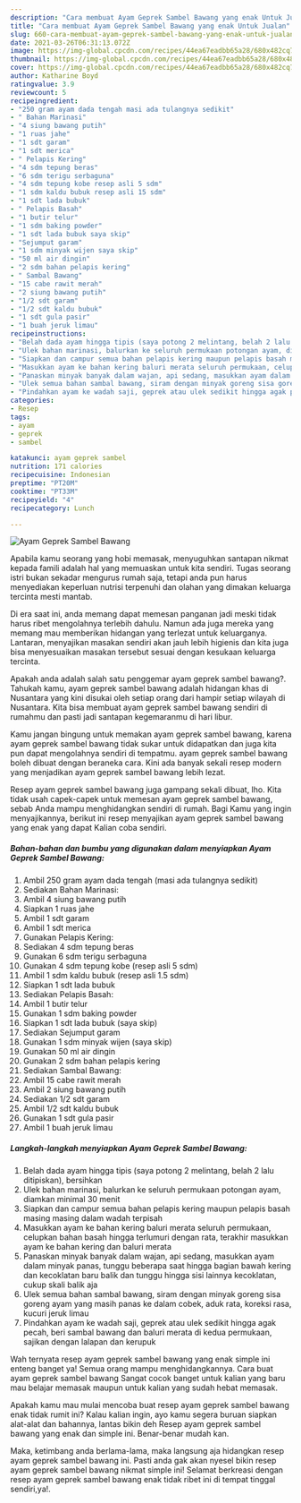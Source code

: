 ```yaml
---
description: "Cara membuat Ayam Geprek Sambel Bawang yang enak Untuk Jualan"
title: "Cara membuat Ayam Geprek Sambel Bawang yang enak Untuk Jualan"
slug: 660-cara-membuat-ayam-geprek-sambel-bawang-yang-enak-untuk-jualan
date: 2021-03-26T06:31:13.072Z
image: https://img-global.cpcdn.com/recipes/44ea67eadbb65a28/680x482cq70/ayam-geprek-sambel-bawang-foto-resep-utama.jpg
thumbnail: https://img-global.cpcdn.com/recipes/44ea67eadbb65a28/680x482cq70/ayam-geprek-sambel-bawang-foto-resep-utama.jpg
cover: https://img-global.cpcdn.com/recipes/44ea67eadbb65a28/680x482cq70/ayam-geprek-sambel-bawang-foto-resep-utama.jpg
author: Katharine Boyd
ratingvalue: 3.9
reviewcount: 5
recipeingredient:
- "250 gram ayam dada tengah masi ada tulangnya sedikit"
- " Bahan Marinasi"
- "4 siung bawang putih"
- "1 ruas jahe"
- "1 sdt garam"
- "1 sdt merica"
- " Pelapis Kering"
- "4 sdm tepung beras"
- "6 sdm terigu serbaguna"
- "4 sdm tepung kobe resep asli 5 sdm"
- "1 sdm kaldu bubuk resep asli 15 sdm"
- "1 sdt lada bubuk"
- " Pelapis Basah"
- "1 butir telur"
- "1 sdm baking powder"
- "1 sdt lada bubuk saya skip"
- "Sejumput garam"
- "1 sdm minyak wijen saya skip"
- "50 ml air dingin"
- "2 sdm bahan pelapis kering"
- " Sambal Bawang"
- "15 cabe rawit merah"
- "2 siung bawang putih"
- "1/2 sdt garam"
- "1/2 sdt kaldu bubuk"
- "1 sdt gula pasir"
- "1 buah jeruk limau"
recipeinstructions:
- "Belah dada ayam hingga tipis (saya potong 2 melintang, belah 2 lalu ditipiskan), bersihkan"
- "Ulek bahan marinasi, balurkan ke seluruh permukaan potongan ayam, diamkan minimal 30 menit"
- "Siapkan dan campur semua bahan pelapis kering maupun pelapis basah masing masing dalam wadah terpisah"
- "Masukkan ayam ke bahan kering baluri merata seluruh permukaan, celupkan bahan basah hingga terlumuri dengan rata, terakhir masukkan ayam ke bahan kering dan baluri merata"
- "Panaskan minyak banyak dalam wajan, api sedang, masukkan ayam dalam minyak panas, tunggu beberapa saat hingga bagian bawah kering dan kecoklatan baru balik dan tunggu hingga sisi lainnya kecoklatan, cukup skali balik aja"
- "Ulek semua bahan sambal bawang, siram dengan minyak goreng sisa goreng ayam yang masih panas ke dalam cobek, aduk rata, koreksi rasa, kucuri jeruk limau"
- "Pindahkan ayam ke wadah saji, geprek atau ulek sedikit hingga agak pecah, beri sambal bawang dan baluri merata di kedua permukaan, sajikan dengan lalapan dan kerupuk"
categories:
- Resep
tags:
- ayam
- geprek
- sambel

katakunci: ayam geprek sambel 
nutrition: 171 calories
recipecuisine: Indonesian
preptime: "PT20M"
cooktime: "PT33M"
recipeyield: "4"
recipecategory: Lunch

---
```



![Ayam Geprek Sambel Bawang](https://img-global.cpcdn.com/recipes/44ea67eadbb65a28/680x482cq70/ayam-geprek-sambel-bawang-foto-resep-utama.jpg)

Apabila kamu seorang yang hobi memasak, menyuguhkan santapan nikmat kepada famili adalah hal yang memuaskan untuk kita sendiri. Tugas seorang istri bukan sekadar mengurus rumah saja, tetapi anda pun harus menyediakan keperluan nutrisi terpenuhi dan olahan yang dimakan keluarga tercinta mesti mantab.

Di era  saat ini, anda memang dapat memesan panganan jadi meski tidak harus ribet mengolahnya terlebih dahulu. Namun ada juga mereka yang memang mau memberikan hidangan yang terlezat untuk keluarganya. Lantaran, menyajikan masakan sendiri akan jauh lebih higienis dan kita juga bisa menyesuaikan masakan tersebut sesuai dengan kesukaan keluarga tercinta. 



Apakah anda adalah salah satu penggemar ayam geprek sambel bawang?. Tahukah kamu, ayam geprek sambel bawang adalah hidangan khas di Nusantara yang kini disukai oleh setiap orang dari hampir setiap wilayah di Nusantara. Kita bisa membuat ayam geprek sambel bawang sendiri di rumahmu dan pasti jadi santapan kegemaranmu di hari libur.

Kamu jangan bingung untuk memakan ayam geprek sambel bawang, karena ayam geprek sambel bawang tidak sukar untuk didapatkan dan juga kita pun dapat mengolahnya sendiri di tempatmu. ayam geprek sambel bawang boleh dibuat dengan beraneka cara. Kini ada banyak sekali resep modern yang menjadikan ayam geprek sambel bawang lebih lezat.

Resep ayam geprek sambel bawang juga gampang sekali dibuat, lho. Kita tidak usah capek-capek untuk memesan ayam geprek sambel bawang, sebab Anda mampu menghidangkan sendiri di rumah. Bagi Kamu yang ingin menyajikannya, berikut ini resep menyajikan ayam geprek sambel bawang yang enak yang dapat Kalian coba sendiri.

<!--inarticleads1-->

##### Bahan-bahan dan bumbu yang digunakan dalam menyiapkan Ayam Geprek Sambel Bawang:

1. Ambil 250 gram ayam dada tengah (masi ada tulangnya sedikit)
1. Sediakan  Bahan Marinasi:
1. Ambil 4 siung bawang putih
1. Siapkan 1 ruas jahe
1. Ambil 1 sdt garam
1. Ambil 1 sdt merica
1. Gunakan  Pelapis Kering:
1. Sediakan 4 sdm tepung beras
1. Gunakan 6 sdm terigu serbaguna
1. Gunakan 4 sdm tepung kobe (resep asli 5 sdm)
1. Ambil 1 sdm kaldu bubuk (resep asli 1.5 sdm)
1. Siapkan 1 sdt lada bubuk
1. Sediakan  Pelapis Basah:
1. Ambil 1 butir telur
1. Gunakan 1 sdm baking powder
1. Siapkan 1 sdt lada bubuk (saya skip)
1. Sediakan Sejumput garam
1. Gunakan 1 sdm minyak wijen (saya skip)
1. Gunakan 50 ml air dingin
1. Gunakan 2 sdm bahan pelapis kering
1. Sediakan  Sambal Bawang:
1. Ambil 15 cabe rawit merah
1. Ambil 2 siung bawang putih
1. Sediakan 1/2 sdt garam
1. Ambil 1/2 sdt kaldu bubuk
1. Gunakan 1 sdt gula pasir
1. Ambil 1 buah jeruk limau




<!--inarticleads2-->

##### Langkah-langkah menyiapkan Ayam Geprek Sambel Bawang:

1. Belah dada ayam hingga tipis (saya potong 2 melintang, belah 2 lalu ditipiskan), bersihkan
1. Ulek bahan marinasi, balurkan ke seluruh permukaan potongan ayam, diamkan minimal 30 menit
1. Siapkan dan campur semua bahan pelapis kering maupun pelapis basah masing masing dalam wadah terpisah
1. Masukkan ayam ke bahan kering baluri merata seluruh permukaan, celupkan bahan basah hingga terlumuri dengan rata, terakhir masukkan ayam ke bahan kering dan baluri merata
1. Panaskan minyak banyak dalam wajan, api sedang, masukkan ayam dalam minyak panas, tunggu beberapa saat hingga bagian bawah kering dan kecoklatan baru balik dan tunggu hingga sisi lainnya kecoklatan, cukup skali balik aja
1. Ulek semua bahan sambal bawang, siram dengan minyak goreng sisa goreng ayam yang masih panas ke dalam cobek, aduk rata, koreksi rasa, kucuri jeruk limau
1. Pindahkan ayam ke wadah saji, geprek atau ulek sedikit hingga agak pecah, beri sambal bawang dan baluri merata di kedua permukaan, sajikan dengan lalapan dan kerupuk




Wah ternyata resep ayam geprek sambel bawang yang enak simple ini enteng banget ya! Semua orang mampu menghidangkannya. Cara buat ayam geprek sambel bawang Sangat cocok banget untuk kalian yang baru mau belajar memasak maupun untuk kalian yang sudah hebat memasak.

Apakah kamu mau mulai mencoba buat resep ayam geprek sambel bawang enak tidak rumit ini? Kalau kalian ingin, ayo kamu segera buruan siapkan alat-alat dan bahannya, lantas bikin deh Resep ayam geprek sambel bawang yang enak dan simple ini. Benar-benar mudah kan. 

Maka, ketimbang anda berlama-lama, maka langsung aja hidangkan resep ayam geprek sambel bawang ini. Pasti anda gak akan nyesel bikin resep ayam geprek sambel bawang nikmat simple ini! Selamat berkreasi dengan resep ayam geprek sambel bawang enak tidak ribet ini di tempat tinggal sendiri,ya!.


